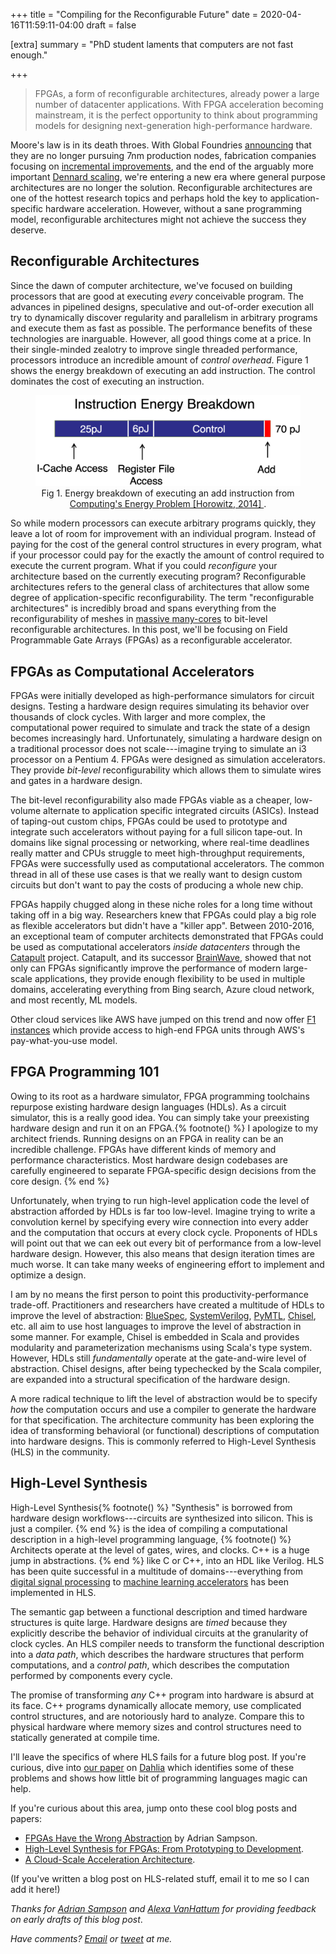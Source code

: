 +++
title = "Compiling for the Reconfigurable Future"
date = 2020-04-16T11:59:11-04:00
draft = false

[extra]
summary = "PhD student laments that computers are not fast enough."

+++

> FPGAs, a form of reconfigurable
> architectures, already power a large number of datacenter applications. With
> FPGA acceleration becoming mainstream, it is the perfect opportunity to think
> about programming models for designing next-generation high-performance
> hardware.

Moore's law is in its death throes. With Global Foundries [announcing][gf-7nm]
that they are no longer pursuing 7nm production nodes, fabrication companies
focusing on [incremental improvements][intel-roadmap], and the end of the
arguably more important [Dennard scaling][dscaling], we're entering a new
era where general purpose architectures are no longer the solution.
Reconfigurable architectures are one of the hottest research topics and perhaps
hold the key to application-specific hardware acceleration. However, without
a sane programming model, reconfigurable architectures might not achieve the
success they deserve.

## Reconfigurable Architectures

Since the dawn of computer architecture, we've focused on building processors
that are good at executing *every* conceivable program. The advances in
pipelined designs, speculative and out-of-order execution all try to
dynamically discover regularity and parallelism in arbitrary programs and
execute them as fast as possible. The performance benefits of these technologies
are inarguable. However, all good things come at a price. In their
single-minded zealotry to improve single threaded performance, processors introduce
an incredible amount of *control overhead*. Figure 1 shows the energy
breakdown of executing an add instruction. The control dominates the cost of
executing an instruction.

<center>
<figure>
<img src="/img/energy-breakdown.png"
     alt="Energy breakdown of executing an add instruction on 45nm technology.">
</img>
<figcaption>
Fig 1.
Energy breakdown of executing an add instruction from
<a href="https://ieeexplore.ieee.org/document/6757323">
Computing's Energy Problem [Horowitz, 2014]
</a>.
</figcaption>
</figure>
</center>

So while modern processors
can execute arbitrary programs quickly, they leave a lot of room for improvement
with an individual program.
Instead of paying for the cost of the general control structures in every program,
what if your processor could pay for the exactly the amount of control required
to execute the current program.
What if you
could *reconfigure* your architecture
based on the currently executing program?
Reconfigurable architectures refers to the general class of architectures
that allow some degree of application-specific reconfigurability. The term
"reconfigurable architectures" is incredibly broad and spans everything from
the reconfigurability of meshes in [massive many-cores][celerity] to bit-level
reconfigurable architectures. In this post, we'll be focusing on Field
Programmable Gate Arrays (FPGAs) as a reconfigurable accelerator.

## FPGAs as Computational Accelerators

FPGAs were initially developed as high-performance simulators for circuit
designs. Testing a hardware design requires simulating its behavior over
thousands of clock cycles. With larger and more complex, the computational
power required to simulate and track the state of a design becomes increasingly
hard. Unfortunately, simulating a hardware design on a traditional processor
does not scale---imagine trying to simulate an i3
processor on a Pentium 4. FPGAs were designed as simulation accelerators. They
provide *bit-level* reconfigurability which allows them to simulate wires and
gates in a hardware design.

The bit-level reconfigurability also made FPGAs
viable as a cheaper, low-volume alternate to application specific integrated
circuits (ASICs). Instead of taping-out custom chips, FPGAs could be used to
prototype and integrate such accelerators without paying for a full
silicon tape-out. In domains like
signal processing or networking, where real-time deadlines really matter and
CPUs struggle to meet high-throughput requirements, FPGAs were successfully
used as computational accelerators. The common thread in all of these use cases
is that we really want to design custom circuits but don't want to pay the
costs of producing a whole new chip.

FPGAs happily chugged along in these niche roles for a long time without taking
off in a big way. Researchers knew that FPGAs could play a big role as flexible
accelerators but didn't have a "killer app". Between 2010-2016, an exceptional
team of computer architects demonstrated
that FPGAs could be used as
computational accelerators *inside datacenters* through the [Catapult][]
project. Catapult, and its successor [BrainWave][], showed that not only can
FPGAs significantly improve the performance of modern large-scale applications,
they provide enough flexibility to be used in multiple domains, accelerating
everything from Bing search, Azure cloud network, and most recently, ML models.

Other cloud services like AWS have jumped on this trend and now offer [F1
instances][f1] which provide access to high-end FPGA units through AWS's
pay-what-you-use model.

## FPGA Programming 101

Owing to its root as a hardware simulator, FPGA programming toolchains repurpose
existing hardware design languages (HDLs). As a circuit simulator, this is
a really good idea. You can simply take your preexisting hardware design and
run it on an FPGA.{% footnote() %}
I apologize to my architect friends. Running designs on an FPGA in reality can be an incredible challenge. FPGAs have different kinds of memory and performance characteristics. Most hardware design codebases are carefully engineered to separate FPGA-specific design decisions from the core design.
{% end %}

Unfortunately, when trying to run high-level application code
the level of abstraction afforded by HDLs is far too low-level.
Imagine
trying to write a convolution kernel by specifying every wire connection
into every adder and the computation that occurs at every clock cycle. Proponents
of HDLs will point out that we can eek out every bit of performance from a
low-level hardware design. However, this also means that design iteration times
are much worse. It can take many weeks of engineering effort to implement
and optimize a design.

I am by no means the first person to point this productivity-performance
trade-off. Practitioners and researchers have created a multitude of
HDLs to improve the level of abstraction: [BlueSpec][], [SystemVerilog][], [PyMTL][],
[Chisel][], etc. all aim to use host languages to improve the level of abstraction
in some manner. For example, Chisel is embedded in Scala and provides
modularity and parameterization mechanisms using Scala's type system.
However, HDLs still *fundamentally* operate at the gate-and-wire
level of abstraction. Chisel designs, after being typechecked by the Scala
compiler, are expanded into a structural specification of the hardware design.

A more radical technique to lift the level of abstraction would be to specify
*how* the computation occurs and use a compiler to generate the hardware for
that specification. The architecture community has been exploring the idea
of transforming behavioral (or functional) descriptions of computation
into hardware designs. This is commonly referred to High-Level Synthesis (HLS)
in the community.

## High-Level Synthesis

High-Level Synthesis{% footnote() %}
"Synthesis" is borrowed from hardware design workflows---circuits are synthesized into silicon. This is just a compiler.
{% end %} is the idea of compiling a computational description
in a high-level programming language, {% footnote() %}
Architects operate at the level of gates, wires, and clocks. C++ is a huge
jump in abstractions.
{% end %} like C or C++, into an HDL like
Verilog. HLS has been quite successful in a multitude of domains---everything
from [digital signal processing][hls-dsp] to [machine learning
accelerators][hls-ml] has been implemented in HLS.

The semantic gap between a functional description and timed hardware structures
is quite large. Hardware designs are *timed* because they explicitly describe
the
behavior of individual circuits at the granularity of clock cycles. An HLS
compiler needs to transform the functional description into a *data path*,
which describes the hardware structures that perform computations, and
a *control path*, which describes the computation performed by components every
cycle.

The promise of transforming *any* C++ program into hardware is absurd at its
face. C++ programs dynamically allocate memory, use complicated control
structures, and are notoriously hard to analyze. Compare this to physical
hardware where memory sizes and control structures need to statically generated
at compile time.

I'll leave the specifics of where HLS fails for a future blog post. If you're
curious, dive into [our paper][dahlia-paper] on [Dahlia][] which identifies
some of these problems and shows how little bit of programming languages magic
can help.

If you're curious about this area, jump onto these cool blog posts and papers:

- [FPGAs Have the Wrong Abstraction][fpga-wrong] by Adrian Sampson.
- [High-Level Synthesis for FPGAs: From Prototyping to Development](https://ieeexplore.ieee.org/document/5737854?tp=&arnumber=5737854).
- [A Cloud-Scale Acceleration Architecture](https://www.microsoft.com/en-us/research/wp-content/uploads/2016/10/Cloud-Scale-Acceleration-Architecture.pdf).

(If you've written a blog post on HLS-related stuff, email it to me so I can
add it here!)

*Thanks for [Adrian Sampson](http://adriansampson.net) and [Alexa VanHattum](https://www.cs.cornell.edu/~avh/) for providing feedback on early
drafts of this blog post*.

_Have comments? [Email](mailto:rachit.nigam12@gmail.com) or [tweet](https://twitter.com/notypes) at me._

[f1]: https://aws.amazon.com/education/F1-instances-for-educators/
[gf-7nm]: https://www.anandtech.com/show/13277/globalfoundries-stops-all-7nm-development
[dscaling]: https://en.wikipedia.org/wiki/Dennard_scaling
[intel-roadmap]: https://www.anandtech.com/show/15217/intels-manufacturing-roadmap-from-2019-to-2029
[reconf]: https://en.wikipedia.org/wiki/Reconfigurable_computing
[catapult]: https://www.microsoft.com/en-us/research/project/project-catapult/
[brainwave]: https://www.microsoft.com/en-us/research/project/project-brainwave/
[celerity]: http://opencelerity.org/
[bluespec]: https://bluespec.com/
[systemverilog]: https://en.wikipedia.org/wiki/SystemVerilog
[pymtl]: https://github.com/cornell-brg/pymtl3
[chisel]: https://www.chisel-lang.org/
[hls-dsp]: https://ieeexplore.ieee.org/document/1466178
[hls-ml]: https://dl.acm.org/doi/10.1145/3020078.3021741
[fpga-wrong]: https://www.cs.cornell.edu/~asampson/blog/fpgaabstraction.html
[dahlia-paper]: /files/pubs/dahlia.pdf
[dahlia]: https://capra.cs.cornell.edu/dahlia

